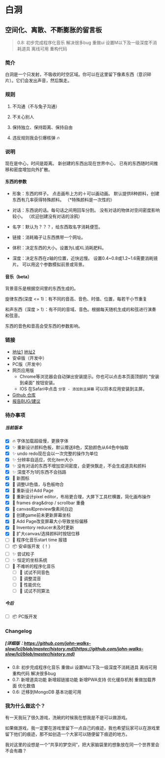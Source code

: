# 白洞
## 空间化、离散、不断膨胀的留言板

>0.8: 初步完成程序化音乐 解决很多bug 重做ui 设置M以下及一级深度不消耗道具 离线可用 重构代码

### 简介

白洞是一个只发射，不吸收的时空区域。你可以在这里留下像素东西（意识碎片）。它们会发出声音，然后飘走。

### 规则

1. 不沟通（不与兔子沟通）

2. 不关心别人

3. 保持独立、保持距离、保持自由

4. 违反规则我会引爆核弹 :fire:

### 说明

现在是中心，时间是距离。
新创建的东西出现在世界中心，
已有的东西随时间推移和密度增加向外扩散。

#### 东西的参数

- 形象：东西的样子。
点击画布上方的＋可以画动画。
默认提供8种颜料，创建东西有几率获得特殊颜料。
（*特殊颜料是一次性的）

- 对话：东西说的话。每句话之间用回车分割。
没有对话的物体对空间密度影响较小。
（欢迎创建没有对话的涂鸦）

- 名字：默认为？？？，给东西取名字消耗便签。

- 链接：消耗箱子让东西携带一个网址。

- 体积：决定东西的大小。设置为L或XL消耗肥料。

- 深度：决定东西在z轴的位置，近快远慢。
设置0.4~0.8或1.2~1.6需要消耗镜片。
可以用这个参数模拟前景或背景。

#### 音乐（beta）

背景音乐是根据空间里的东西生成的。

旋律东西(深度 <= 1)：有不同的音高、音色、时值、位置，每若干小节重复

和声东西（深度 > 1）：有不同的音域、音色。根据每天随机生成的和弦进行演奏和弦音。

东西的音色和音高会受东西的参数影响。

### 链接

- [地址1](https://lcl.yu-me.workers.dev) [地址2](https://lcl-web.herokuapp.com)
- 安卓版（开发中）
- PC版（开发中）
- 网页应用版
  - Chrome等浏览器会自动弹出安装提示。你也可以点击本页面顶部的 “安装到桌面” 按钮安装。
  - IOS 在Safari中点击 ```分享 - 添加到主屏幕``` 可以将本应用安装到主屏。
- [Github 仓库](https://github.com/john-walks-slow/lcl)
- [报告BUG/建议](https://github.com/john-walks-slow/lcl/issues/new)



### 待办事项

##### 当前版本
- [x] :fire: 字体加载超级慢，更换字体
- [x] :sparkles: 重新设计颜料色板，默认赠送8色，奖励颜色从64色中抽取
- [x] :sparkles: undo redo现在会以一次完整的操作为单位
- [x] :sparkles: 分辨率自适应，优化item大小
- [x] :sparkles: 没有对话的东西不增加空间密度，会更快飘走，不会生成道具和颜料
- [x] :sparkles: 深度不为1的东西不会挡路
- [x] :art: 新图标
- [x] :art: 调整UI色值，与色板吻合
- [x] :art: 重新设计Add Page
- [x] :art: 重新设计pixel editor，布局更合理，大屏下工具栏横置，简化画布操作
- [x] :bug: frames drag&drop / scrollbar 重叠
- [x] :bug: canvas和preview像素间白边
- [x] :bug: 创建game前未更新屏幕坐标
- [x] :bug: Add Page改变屏幕大小导致坐标偏移
- [x] :bug: Inventory reducer未及时更新
- [x] :bug: 扩大canvas/选择颜料时按钮位移
- [ ] :bug: 程序化音乐start time 报错
- [ ] :package: 安卓版开发（！）
- [ ] :sparkles: 尝试粒子
- [ ] :sparkles: 恒定的坐标系统
- [ ] :musical_note: 不难听的程序化音乐
  - [ ] :musical_note: 试试不同音色
  - [ ] :musical_note: 调整混音
  - [ ] :musical_note: 性能优化
  - [ ] :musical_note: 试试不同算法

##### 今后
- [ ] :package: PC版开发

### Changelog 
##### [详细版：https://github.com/john-walks-slow/lcl/blob/master/history.md](https://github.com/john-walks-slow/lcl/blob/master/history.md)
- 0.8: 初步完成程序化音乐 重做ui 设置M以下及一级深度不消耗道具 离线可用 重构代码 解决很多bug
- 0.7: 新增道具功能 新增超链接功能 新增PWA支持 优化缓存机制 重做加载界面 优化数值 
- 0.6: 迁移到MongoDB 基本功能可用

### 我为什么做这个？

有一天我玩了很久游戏，洗碗的时候我在想我是不是可以做游戏。

如果做游戏，我一定要在游戏里留下一点自己的痕迹，我也希望玩家可以在游戏里留下他们的痕迹，那不如创造一个大家可以随便留下痕迹的地方。

我对这里的设想是一个“共享的梦空间”，把大家脑袋里的想象放在同一个世界里会不会有趣？
